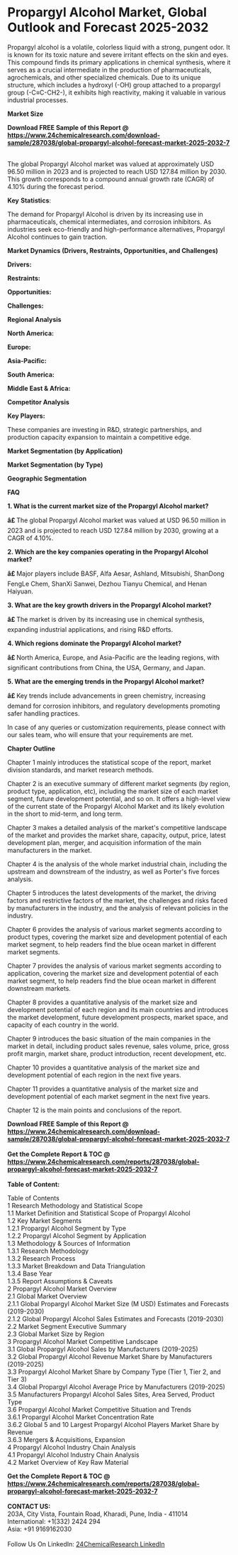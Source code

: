 <h1>Propargyl Alcohol Market, Global Outlook and Forecast 2025-2032</h1><p>Propargyl alcohol is a volatile, colorless liquid with a strong, pungent odor. It is known for its toxic nature and severe irritant effects on the skin and eyes. This compound finds its primary applications in chemical synthesis, where it serves as a crucial intermediate in the production of pharmaceuticals, agrochemicals, and other specialized chemicals. Due to its unique structure, which includes a hydroxyl (-OH) group attached to a propargyl group (-C≡C-CH2-), it exhibits high reactivity, making it valuable in various industrial processes.</p><p>
<strong>Market Size</strong></p><p>
</p><div><b>Download FREE Sample of this Report @ 
            <a href="https://www.24chemicalresearch.com/download-sample/287038/global-propargyl-alcohol-forecast-market-2025-2032-7">
            https://www.24chemicalresearch.com/download-sample/287038/global-propargyl-alcohol-forecast-market-2025-2032-7</a></b></div><br><p>The global Propargyl Alcohol market was valued at approximately USD 96.50 million in 2023 and is projected to reach USD 127.84 million by 2030. This growth corresponds to a compound annual growth rate (CAGR) of 4.10% during the forecast period.</p><p>
<strong>Key</strong> <strong>Statistics</strong>:</p><p>
</p><p>
</p><p>The demand for Propargyl Alcohol is driven by its increasing use in pharmaceuticals, chemical intermediates, and corrosion inhibitors. As industries seek eco-friendly and high-performance alternatives, Propargyl Alcohol continues to gain traction.</p><p>
<strong>Market Dynamics (Drivers, Restraints, Opportunities, and Challenges)</strong></p><p>
<strong>Drivers:</strong></p><p>
</p><p>
<strong>Restraints:</strong></p><p>
</p><p>
<strong>Opportunities:</strong></p><p>
</p><p>
<strong>Challenges:</strong></p><p>
</p><p>
<strong>Regional Analysis</strong></p><p>
<strong>North America:</strong></p><p>
</p><p>
<strong>Europe:</strong></p><p>
</p><p>
<strong>Asia-Pacific:</strong></p><p>
</p><p>
<strong>South America:</strong></p><p>
</p><p>
<strong>Middle East &amp; Africa:</strong></p><p>
</p><p>
<strong>Competitor Analysis</strong></p><p>
<strong>Key Players:</strong></p><p>
</p><p>
</p><p>These companies are investing in R&amp;D, strategic partnerships, and production capacity expansion to maintain a competitive edge.</p><p>
<strong>Market Segmentation (by Application)</strong></p><p>
</p><p>
<strong>Market Segmentation (by Type)</strong></p><p>
</p><p>
<strong>Geographic Segmentation</strong></p><p>
</p><p>
<strong>FAQ </strong></p><p>
<strong>1. What is the current market size of the Propargyl Alcohol market?</strong></p><p>
</p><p><strong>â£ </strong>The global Propargyl Alcohol market was valued at USD 96.50 million in 2023 and is projected to reach USD 127.84 million by 2030, growing at a CAGR of 4.10%.</p><p>
<strong>2. Which are the key companies operating in the Propargyl Alcohol market?</strong></p><p>
</p><p><strong>â£ </strong>Major players include BASF, Alfa Aesar, Ashland, Mitsubishi, ShanDong FengLe Chem, ShanXi Sanwei, Dezhou Tianyu Chemical, and Henan Haiyuan.</p><p>
<strong>3. What are the key growth drivers in the Propargyl Alcohol market?</strong></p><p>
</p><p><strong>â£ </strong>The market is driven by its increasing use in chemical synthesis, expanding industrial applications, and rising R&amp;D efforts.</p><p>
<strong>4. Which regions dominate the Propargyl Alcohol market?</strong></p><p>
</p><p><strong>â£ </strong>North America, Europe, and Asia-Pacific are the leading regions, with significant contributions from China, the USA, Germany, and Japan.</p><p>
<strong>5. What are the emerging trends in the Propargyl Alcohol market?</strong></p><p>
</p><p><strong>â£ </strong>Key trends include advancements in green chemistry, increasing demand for corrosion inhibitors, and regulatory developments promoting safer handling practices.</p><p>
</p><p>
</p><p>
In case of any queries or customization requirements, please connect with our sales team, who will ensure that your requirements are met.</p><p>
<strong>Chapter Outline</strong></p><p>
Chapter 1 mainly introduces the statistical scope of the report, market division standards, and market research methods.</p><p>
Chapter 2 is an executive summary of different market segments (by region, product type, application, etc), including the market size of each market segment, future development potential, and so on. It offers a high-level view of the current state of the Propargyl Alcohol Market and its likely evolution in the short to mid-term, and long term.</p><p>
Chapter 3 makes a detailed analysis of the market's competitive landscape of the market and provides the market share, capacity, output, price, latest development plan, merger, and acquisition information of the main manufacturers in the market.</p><p>
Chapter 4 is the analysis of the whole market industrial chain, including the upstream and downstream of the industry, as well as Porter's five forces analysis.</p><p>
Chapter 5 introduces the latest developments of the market, the driving factors and restrictive factors of the market, the challenges and risks faced by manufacturers in the industry, and the analysis of relevant policies in the industry.</p><p>
Chapter 6 provides the analysis of various market segments according to product types, covering the market size and development potential of each market segment, to help readers find the blue ocean market in different market segments.</p><p>
Chapter 7 provides the analysis of various market segments according to application, covering the market size and development potential of each market segment, to help readers find the blue ocean market in different downstream markets.</p><p>
Chapter 8 provides a quantitative analysis of the market size and development potential of each region and its main countries and introduces the market development, future development prospects, market space, and capacity of each country in the world.</p><p>
Chapter 9 introduces the basic situation of the main companies in the market in detail, including product sales revenue, sales volume, price, gross profit margin, market share, product introduction, recent development, etc.</p><p>
Chapter 10 provides a quantitative analysis of the market size and development potential of each region in the next five years.</p><p>
Chapter 11 provides a quantitative analysis of the market size and development potential of each market segment in the next five years.</p><p>
Chapter 12 is the main points and conclusions of the report.</p><div><b>Download FREE Sample of this Report @ 
            <a href="https://www.24chemicalresearch.com/download-sample/287038/global-propargyl-alcohol-forecast-market-2025-2032-7">
            https://www.24chemicalresearch.com/download-sample/287038/global-propargyl-alcohol-forecast-market-2025-2032-7</a></b></div><br><div><b>Get the Complete Report & TOC @ 
            <a href="https://www.24chemicalresearch.com/reports/287038/global-propargyl-alcohol-forecast-market-2025-2032-7">
            https://www.24chemicalresearch.com/reports/287038/global-propargyl-alcohol-forecast-market-2025-2032-7</a></b></div><br>
            <b>Table of Content:</b><p>Table of Contents<br />
1 Research Methodology and Statistical Scope<br />
1.1 Market Definition and Statistical Scope of Propargyl Alcohol<br />
1.2 Key Market Segments<br />
1.2.1 Propargyl Alcohol Segment by Type<br />
1.2.2 Propargyl Alcohol Segment by Application<br />
1.3 Methodology & Sources of Information<br />
1.3.1 Research Methodology<br />
1.3.2 Research Process<br />
1.3.3 Market Breakdown and Data Triangulation<br />
1.3.4 Base Year<br />
1.3.5 Report Assumptions & Caveats<br />
2 Propargyl Alcohol Market Overview<br />
2.1 Global Market Overview<br />
2.1.1 Global Propargyl Alcohol Market Size (M USD) Estimates and Forecasts (2019-2030)<br />
2.1.2 Global Propargyl Alcohol Sales Estimates and Forecasts (2019-2030)<br />
2.2 Market Segment Executive Summary<br />
2.3 Global Market Size by Region<br />
3 Propargyl Alcohol Market Competitive Landscape<br />
3.1 Global Propargyl Alcohol Sales by Manufacturers (2019-2025)<br />
3.2 Global Propargyl Alcohol Revenue Market Share by Manufacturers (2019-2025)<br />
3.3 Propargyl Alcohol Market Share by Company Type (Tier 1, Tier 2, and Tier 3)<br />
3.4 Global Propargyl Alcohol Average Price by Manufacturers (2019-2025)<br />
3.5 Manufacturers Propargyl Alcohol Sales Sites, Area Served, Product Type<br />
3.6 Propargyl Alcohol Market Competitive Situation and Trends<br />
3.6.1 Propargyl Alcohol Market Concentration Rate<br />
3.6.2 Global 5 and 10 Largest Propargyl Alcohol Players Market Share by Revenue<br />
3.6.3 Mergers & Acquisitions, Expansion<br />
4 Propargyl Alcohol Industry Chain Analysis<br />
4.1 Propargyl Alcohol Industry Chain Analysis<br />
4.2 Market Overview of Key Raw Material</p><div><b>Get the Complete Report & TOC @ 
            <a href="https://www.24chemicalresearch.com/reports/287038/global-propargyl-alcohol-forecast-market-2025-2032-7">
            https://www.24chemicalresearch.com/reports/287038/global-propargyl-alcohol-forecast-market-2025-2032-7</a></b></div><br><b>CONTACT US:</b><br>
            203A, City Vista, Fountain Road, Kharadi, Pune, India - 411014<br>
            International: +1(332) 2424 294<br>
            Asia: +91 9169162030 <br><br>
            Follow Us On LinkedIn: <a href="https://www.linkedin.com/company/24chemicalresearch/">24ChemicalResearch LinkedIn</a>